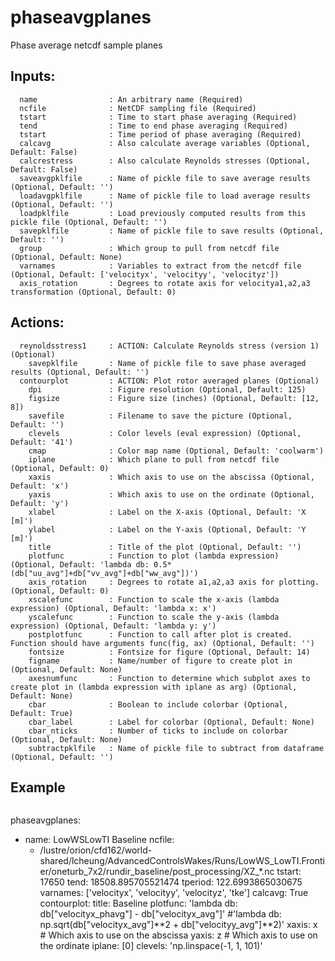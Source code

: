 # phaseavgplanes

Phase average netcdf sample planes
## Inputs: 
```
  name                : An arbitrary name (Required)
  ncfile              : NetCDF sampling file (Required)
  tstart              : Time to start phase averaging (Required)
  tend                : Time to end phase averaging (Required)
  tstart              : Time period of phase averaging (Required)
  calcavg             : Also calculate average variables (Optional, Default: False)
  calcrestress        : Also calculate Reynolds stresses (Optional, Default: False)
  saveavgpklfile      : Name of pickle file to save average results (Optional, Default: '')
  loadavgpklfile      : Name of pickle file to load average results (Optional, Default: '')
  loadpklfile         : Load previously computed results from this pickle file (Optional, Default: '')
  savepklfile         : Name of pickle file to save results (Optional, Default: '')
  group               : Which group to pull from netcdf file (Optional, Default: None)
  varnames            : Variables to extract from the netcdf file (Optional, Default: ['velocityx', 'velocityy', 'velocityz'])
  axis_rotation       : Degrees to rotate axis for velocitya1,a2,a3 transformation (Optional, Default: 0)
```

## Actions: 
```
  reynoldsstress1     : ACTION: Calculate Reynolds stress (version 1) (Optional)
    savepklfile       : Name of pickle file to save phase averaged results (Optional, Default: '')
  contourplot         : ACTION: Plot rotor averaged planes (Optional)
    dpi               : Figure resolution (Optional, Default: 125)
    figsize           : Figure size (inches) (Optional, Default: [12, 8])
    savefile          : Filename to save the picture (Optional, Default: '')
    clevels           : Color levels (eval expression) (Optional, Default: '41')
    cmap              : Color map name (Optional, Default: 'coolwarm')
    iplane            : Which plane to pull from netcdf file (Optional, Default: 0)
    xaxis             : Which axis to use on the abscissa (Optional, Default: 'x')
    yaxis             : Which axis to use on the ordinate (Optional, Default: 'y')
    xlabel            : Label on the X-axis (Optional, Default: 'X [m]')
    ylabel            : Label on the Y-axis (Optional, Default: 'Y [m]')
    title             : Title of the plot (Optional, Default: '')
    plotfunc          : Function to plot (lambda expression) (Optional, Default: 'lambda db: 0.5*(db["uu_avg"]+db["vv_avg"]+db["ww_avg"])')
    axis_rotation     : Degrees to rotate a1,a2,a3 axis for plotting. (Optional, Default: 0)
    xscalefunc        : Function to scale the x-axis (lambda expression) (Optional, Default: 'lambda x: x')
    yscalefunc        : Function to scale the y-axis (lambda expression) (Optional, Default: 'lambda y: y')
    postplotfunc      : Function to call after plot is created. Function should have arguments func(fig, ax) (Optional, Default: '')
    fontsize          : Fontsize for figure (Optional, Default: 14)
    figname           : Name/number of figure to create plot in (Optional, Default: None)
    axesnumfunc       : Function to determine which subplot axes to create plot in (lambda expression with iplane as arg) (Optional, Default: None)
    cbar              : Boolean to include colorbar (Optional, Default: True)
    cbar_label        : Label for colorbar (Optional, Default: None)
    cbar_nticks       : Number of ticks to include on colorbar (Optional, Default: None)
    subtractpklfile   : Name of pickle file to subtract from dataframe (Optional, Default: '')
```

## Example
```yaml
```
  phaseavgplanes:
  - name: LowWSLowTI Baseline
    ncfile:
    - /lustre/orion/cfd162/world-shared/lcheung/AdvancedControlsWakes/Runs/LowWS_LowTI.Frontier/oneturb_7x2/rundir_baseline/post_processing/XZ_*.nc
    tstart: 17650
    tend: 18508.895705521474
    tperiod: 122.6993865030675
    varnames: ['velocityx', 'velocityy', 'velocityz', 'tke']
    calcavg: True
    contourplot:
      title: Baseline
      plotfunc: 'lambda db: db["velocityx_phavg"] - db["velocityx_avg"]'   #'lambda db: np.sqrt(db["velocityx_avg"]**2 + db["velocityy_avg"]**2)'
      xaxis: x         # Which axis to use on the abscissa
      yaxis: z         # Which axis to use on the ordinate
      iplane: [0]
      clevels: 'np.linspace(-1, 1, 101)'
```

```
